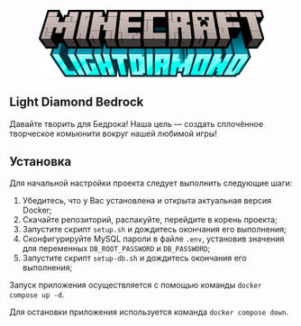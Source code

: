 <p style="text-align: center">
  <picture>
    <source media="(prefers-color-scheme: dark)" srcset="/public/images/logo-dark.svg?raw=true">
    <img src="/public/images/logo.png?raw=true" width="400" alt="Light Diamond Logo">
  </picture>
</p>

## Light Diamond Bedrock


Давайте творить для Бедрока!
Наша цель — создать сплочённое творческое комьюнити вокруг нашей любимой игры!

## Установка

Для начальной настройки проекта следует выполнить следующие шаги:

1. Убедитесь, что у Вас установлена и открыта актуальная версия Docker;
2. Скачайте репозиторий, распакуйте, перейдите в корень проекта;
3. Запустите скрипт `setup.sh` и дождитесь окончания его выполнения;
4. Сконфигурируйте MySQL пароли в файле `.env`, установив значения для переменных `DB_ROOT_PASSWORD` и `DB_PASSWORD`;
5. Запустите скрипт `setup-db.sh` и дождитесь окончания его выполнения;

Запуск приложения осуществляется с помощью команды `docker compose up -d`.

Для остановки приложения используется команда `docker compose down`.
